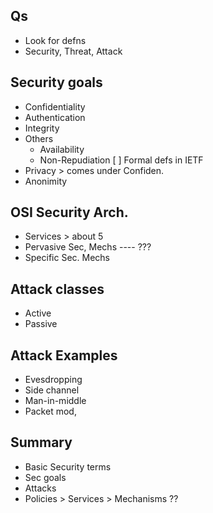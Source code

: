 Qs
----------
- Look for defns
- Security, Threat, Attack

Security goals
------------
- Confidentiality
- Authentication
- Integrity
- Others
	- Availability
	- Non-Repudiation
[ ] Formal defs in IETF
- Privacy > comes under Confiden.
- Anonimity

OSI Security Arch.
----------------
- Services > about 5
- Pervasive Sec, Mechs ---- ???
- Specific Sec. Mechs 

Attack classes
-------
- Active
- Passive

Attack Examples
-----
- Evesdropping
- Side channel
- Man-in-middle
- Packet mod,

Summary
----
- Basic Security terms
- Sec goals
- Attacks 
- Policies > Services > Mechanisms ??


